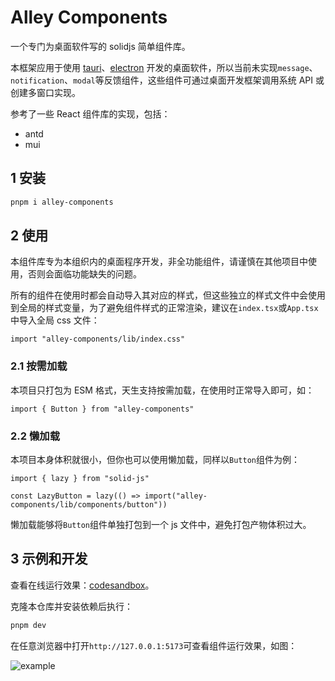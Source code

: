 # Alley Components

一个专门为桌面软件写的 solidjs 简单组件库。

本框架应用于使用 [tauri](https://github.com/tauri-apps/tauri)、[electron](https://github.com/electron/electron) 开发的桌面软件，所以当前未实现`message`、`notification`、`modal`等反馈组件，这些组件可通过桌面开发框架调用系统 API 或创建多窗口实现。

参考了一些 React 组件库的实现，包括：

- antd
- mui

## 1 安装

```bash
pnpm i alley-components
```

## 2 使用

本组件库专为本组织内的桌面程序开发，非全功能组件，请谨慎在其他项目中使用，否则会面临功能缺失的问题。

所有的组件在使用时都会自动导入其对应的样式，但这些独立的样式文件中会使用到全局的样式变量，为了避免组件样式的正常渲染，建议在`index.tsx`或`App.tsx`中导入全局 css 文件：

```tsx
import "alley-components/lib/index.css"
```

### 2.1 按需加载

本项目只打包为 ESM 格式，天生支持按需加载，在使用时正常导入即可，如：

```tsx
import { Button } from "alley-components"
```

### 2.2 懒加载

本项目本身体积就很小，但你也可以使用懒加载，同样以`Button`组件为例：

```tsx
import { lazy } from "solid-js"

const LazyButton = lazy(() => import("alley-components/lib/components/button"))
```

懒加载能够将`Button`组件单独打包到一个 js 文件中，避免打包产物体积过大。

## 3 示例和开发

查看在线运行效果：[codesandbox](https://codesandbox.io/p/github/alley-rs/alley-components/main?import=true&layout=%257B%2522sidebarPanel%2522%253A%2522GIT%2522%252C%2522rootPanelGroup%2522%253A%257B%2522direction%2522%253A%2522horizontal%2522%252C%2522contentType%2522%253A%2522UNKNOWN%2522%252C%2522type%2522%253A%2522PANEL_GROUP%2522%252C%2522id%2522%253A%2522ROOT_LAYOUT%2522%252C%2522panels%2522%253A%255B%257B%2522type%2522%253A%2522PANEL_GROUP%2522%252C%2522contentType%2522%253A%2522UNKNOWN%2522%252C%2522direction%2522%253A%2522vertical%2522%252C%2522id%2522%253A%2522cltku0veu00063b5u4kc7ozxh%2522%252C%2522sizes%2522%253A%255B70%252C30%255D%252C%2522panels%2522%253A%255B%257B%2522type%2522%253A%2522PANEL_GROUP%2522%252C%2522contentType%2522%253A%2522EDITOR%2522%252C%2522direction%2522%253A%2522horizontal%2522%252C%2522id%2522%253A%2522EDITOR%2522%252C%2522panels%2522%253A%255B%257B%2522type%2522%253A%2522PANEL%2522%252C%2522contentType%2522%253A%2522EDITOR%2522%252C%2522id%2522%253A%2522cltku0veu00023b5uw0otkrk4%2522%257D%255D%257D%252C%257B%2522type%2522%253A%2522PANEL_GROUP%2522%252C%2522contentType%2522%253A%2522SHELLS%2522%252C%2522direction%2522%253A%2522horizontal%2522%252C%2522id%2522%253A%2522SHELLS%2522%252C%2522panels%2522%253A%255B%257B%2522type%2522%253A%2522PANEL%2522%252C%2522contentType%2522%253A%2522SHELLS%2522%252C%2522id%2522%253A%2522cltku0veu00043b5uqoq7kpb3%2522%257D%255D%252C%2522sizes%2522%253A%255B100%255D%257D%255D%257D%252C%257B%2522type%2522%253A%2522PANEL_GROUP%2522%252C%2522contentType%2522%253A%2522DEVTOOLS%2522%252C%2522direction%2522%253A%2522vertical%2522%252C%2522id%2522%253A%2522DEVTOOLS%2522%252C%2522panels%2522%253A%255B%257B%2522type%2522%253A%2522PANEL%2522%252C%2522contentType%2522%253A%2522DEVTOOLS%2522%252C%2522id%2522%253A%2522cltku0veu00053b5usrf0m56h%2522%257D%255D%252C%2522sizes%2522%253A%255B100%255D%257D%255D%252C%2522sizes%2522%253A%255B50%252C50%255D%257D%252C%2522tabbedPanels%2522%253A%257B%2522cltku0veu00023b5uw0otkrk4%2522%253A%257B%2522tabs%2522%253A%255B%257B%2522id%2522%253A%2522cltku0vet00013b5u51pgs4gx%2522%252C%2522mode%2522%253A%2522permanent%2522%252C%2522type%2522%253A%2522FILE%2522%252C%2522filepath%2522%253A%2522%252FREADME.md%2522%257D%255D%252C%2522id%2522%253A%2522cltku0veu00023b5uw0otkrk4%2522%252C%2522activeTabId%2522%253A%2522cltku0vet00013b5u51pgs4gx%2522%257D%252C%2522cltku0veu00053b5usrf0m56h%2522%253A%257B%2522id%2522%253A%2522cltku0veu00053b5usrf0m56h%2522%252C%2522activeTabId%2522%253A%2522cltku53im00n73b5uqi0tau52%2522%252C%2522tabs%2522%253A%255B%257B%2522type%2522%253A%2522TASK_PORT%2522%252C%2522taskId%2522%253A%2522dev%2522%252C%2522port%2522%253A5173%252C%2522id%2522%253A%2522cltku53im00n73b5uqi0tau52%2522%252C%2522mode%2522%253A%2522permanent%2522%252C%2522path%2522%253A%2522%252F%2522%257D%255D%257D%252C%2522cltku0veu00043b5uqoq7kpb3%2522%253A%257B%2522id%2522%253A%2522cltku0veu00043b5uqoq7kpb3%2522%252C%2522activeTabId%2522%253A%2522cltku0xks003h3b5u6xaqrewy%2522%252C%2522tabs%2522%253A%255B%257B%2522id%2522%253A%2522cltku0veu00033b5uuvzzygh3%2522%252C%2522mode%2522%253A%2522permanent%2522%252C%2522type%2522%253A%2522TERMINAL%2522%252C%2522shellId%2522%253A%2522cltku0wwa0033deem7qufc6jv%2522%257D%252C%257B%2522type%2522%253A%2522TASK_LOG%2522%252C%2522taskId%2522%253A%2522dev%2522%252C%2522id%2522%253A%2522cltku0xks003h3b5u6xaqrewy%2522%252C%2522mode%2522%253A%2522permanent%2522%257D%252C%257B%2522type%2522%253A%2522TASK_LOG%2522%252C%2522taskId%2522%253A%2522CSB_RUN_OUTSIDE_CONTAINER%253D1%2520devcontainer%2520templates%2520apply%2520--template-id%2520%255C%2522ghcr.io%252Fdevcontainers%252Ftemplates%252Ftypescript-node%255C%2522%2520--template-args%2520%27%257B%257D%27%2520--features%2520%27%255B%255D%27%2522%252C%2522id%2522%253A%2522cltku3ynd00d23b5ueyuqqw5d%2522%252C%2522mode%2522%253A%2522permanent%2522%257D%255D%257D%257D%252C%2522showDevtools%2522%253Atrue%252C%2522showShells%2522%253Atrue%252C%2522showSidebar%2522%253Atrue%252C%2522sidebarPanelSize%2522%253A15%257D)。

克隆本仓库并安装依赖后执行：

```bash
pnpm dev
```

在任意浏览器中打开`http://127.0.0.1:5173`可查看组件运行效果，如图：

![example](./docs/images/example.avif)
